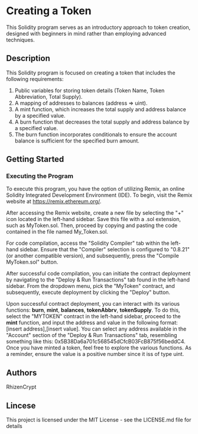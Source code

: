 # Creating a Token
This Solidity program serves as an introductory approach to token creation, designed with beginners in mind rather than employing advanced techniques.

## Description
This Solidity program is focused on creating a token that includes the following requirements:

1. Public variables for storing token details (Token Name, Token Abbreviation, Total Supply).
2. A mapping of addresses to balances (address => uint).
3. A mint function, which increases the total supply and address balance by a specified value.
4. A burn function that decreases the total supply and address balance by a specified value.
5. The burn function incorporates conditionals to ensure the account balance is sufficient for the specified burn amount.

## Getting Started
### Executing the Program
To execute this program, you have the option of utilizing Remix, an online Solidity Integrated Development Environment (IDE). To begin, visit the Remix website at https://remix.ethereum.org/.

After accessing the Remix website, create a new file by selecting the "+" icon located in the left-hand sidebar. Save this file with a .sol extension, such as MyToken.sol. Then, proceed by copying and pasting the code contained in the file named My_Token.sol.

For code compilation, access the "Solidity Compiler" tab within the left-hand sidebar. Ensure that the "Compiler" selection is configured to "0.8.21" (or another compatible version), and subsequently, press the "Compile MyToken.sol" button.

After successful code compilation, you can initiate the contract deployment by navigating to the "Deploy & Run Transactions" tab found in the left-hand sidebar. From the dropdown menu, pick the "MyToken" contract, and subsequently, execute deployment by clicking the "Deploy" button.

Upon successful contract deployment, you can interact with its various functions: **burn**, **mint**, **balances**, **tokenAbbrv**, **tokenSupply**. To do this, select the "MYTOKEN" contract in the left-hand sidebar, proceed to the **mint** function, and input the address and value in the following format: [insert address],[insert value]. You can select any address available in the "Account" section of the "Deploy & Run Transactions" tab, resembling something like this: 0x5B38Da6a701c568545dCfcB03FcB875f56beddC4. Once you have minted a token, feel free to explore the various functions. As a reminder, ensure the value is a positive number since it iss of type uint.

## Authors
RhizenCrypt

## Lincese
This project is licensed under the MIT License - see the LICENSE.md file for details
